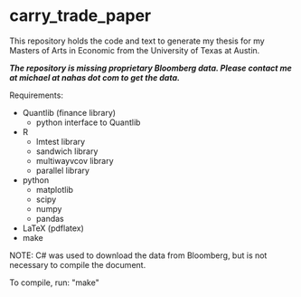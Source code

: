 # carry_trade_paper

This repository holds the code and text to generate my thesis for my
Masters of Arts in Economic from the University of Texas at Austin.

**_The repository is missing proprietary Bloomberg data.  Please
  contact me at michael at nahas dot com to get the data._**

Requirements:
* Quantlib (finance library)
  * python interface to Quantlib
* R
  * lmtest library 
  * sandwich library 
  * multiwayvcov library 
  * parallel library 
* python
  * matplotlib
  * scipy
  * numpy
  * pandas
* LaTeX (pdflatex)
* make

NOTE: C# was used to download the data from Bloomberg, but is not
necessary to compile the document.

To compile, run: "make"

